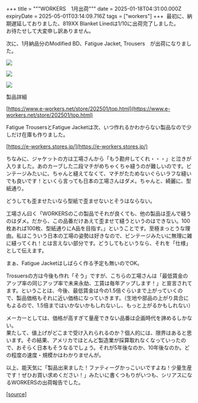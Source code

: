 +++
title = """WORKERS　1月出荷"""
date = 2025-01-18T04:31:00.000Z
expiryDate = 2025-05-01T03:14:09.716Z
tags = ["workers"]
+++
 最初に、納期遅延しておりました、819XX Blanket Linedは1/10に出荷完了しました。  
お待たせして大変申し訳ありません。

  

次に、1月納品分のModified BD、Fatigue Jacket, Trousers　が出荷になりました。

[![](https://blogger.googleusercontent.com/img/b/R29vZ2xl/AVvXsEgFj0OoFclMdFQMNxXjXxtAe95YFCUTE6Ph25lXLn8qGixaXcv9koDvryRPCyQ3w9KMFbO0HfibvpXXetMljvvausPoea20AcL5B2uN8fMfVUX5zRWAiJ9PXcG7Jywt7FKuX0uA3YGS_Z-6tlMrfJ0gqJB-imRn7peLe2wRPxUJoPiSNI7Fz5oOZIvAnH8/s320/1-2.jpg)](https://blogger.googleusercontent.com/img/b/R29vZ2xl/AVvXsEgFj0OoFclMdFQMNxXjXxtAe95YFCUTE6Ph25lXLn8qGixaXcv9koDvryRPCyQ3w9KMFbO0HfibvpXXetMljvvausPoea20AcL5B2uN8fMfVUX5zRWAiJ9PXcG7Jywt7FKuX0uA3YGS_Z-6tlMrfJ0gqJB-imRn7peLe2wRPxUJoPiSNI7Fz5oOZIvAnH8/s1125/1-2.jpg)

  

[![](https://blogger.googleusercontent.com/img/b/R29vZ2xl/AVvXsEiI3WP7SX7_5dix7mEHTvKHSIMLGhwDCKU6KNvhhLEf7J88u4g1zISc6VcHWZh7UgBoolN8GAj4OuLnsHXp9RxzW6UKQtGrxM7DqChrXs0WpnkUrh-nnvjwqB1utgQz2JD8OyuoBVt7yvRl7Fi7xzFSWMiCHvJxgM_D1nkeZLXX6t0t0D0q8TdeAci8zSE/s320/i1-6.jpg)](https://blogger.googleusercontent.com/img/b/R29vZ2xl/AVvXsEiI3WP7SX7_5dix7mEHTvKHSIMLGhwDCKU6KNvhhLEf7J88u4g1zISc6VcHWZh7UgBoolN8GAj4OuLnsHXp9RxzW6UKQtGrxM7DqChrXs0WpnkUrh-nnvjwqB1utgQz2JD8OyuoBVt7yvRl7Fi7xzFSWMiCHvJxgM_D1nkeZLXX6t0t0D0q8TdeAci8zSE/s1050/i1-6.jpg)

  

[![](https://blogger.googleusercontent.com/img/b/R29vZ2xl/AVvXsEhi6zu-6BN6sGLznOz78iyxoTC4kh-Sbr9ShBjQKBR2_mF9kHZ0pdOJ8Upqt5NRE2WOv9ZQcOHSpeacHRzpOx8XavkHR-j-shzhh2APZ2un0WRY2mrX0uBLQO4wpbceagWdEhDK7RDE2sOXWy5d3rxsVWmZ5lpZlKDJ4pHTsuaGVhj6uEmG7h_1OdODIEk/s320/1.jpg)](https://blogger.googleusercontent.com/img/b/R29vZ2xl/AVvXsEhi6zu-6BN6sGLznOz78iyxoTC4kh-Sbr9ShBjQKBR2_mF9kHZ0pdOJ8Upqt5NRE2WOv9ZQcOHSpeacHRzpOx8XavkHR-j-shzhh2APZ2un0WRY2mrX0uBLQO4wpbceagWdEhDK7RDE2sOXWy5d3rxsVWmZ5lpZlKDJ4pHTsuaGVhj6uEmG7h_1OdODIEk/s1125/1.jpg)

  

  

製品詳細

[https://www.e-workers.net/store/202501/top.html](https://www.e-workers.net/store/202501/top.html)

  

Fatigue TrousersとFatigue Jacketは次、いつ作れるかわからない製品なので少しだけ在庫も作りました。

[https://e-workers.stores.jp/](https://e-workers.stores.jp/)

  

ちなみに、ジャケットの方は工場さんから「もう勘弁してくれ・・・」と泣きが入りました。あのカーブした二段マチがめちゃくちゃ縫うのが難しいのです。ビンテージみたいに、ちゃんと縫えてなくて、マチがたためないぐらいラフな縫いでも良いです！といくら言っても日本の工場さんはダメ。ちゃんと、綺麗に、型紙通り。

どうしても歪ませたいなら型紙で歪ませないとそうはならない。

工場さん曰く「WORKERSのこの製品でそれが良くても、他の製品は歪んで縫うのはダメ。だから、この品番だけあえて歪ませて縫うというのはできない。100枚あれば100枚、型紙通りにA品を目指す。」ということです。至極まっとうな理由。私はこういう日本の工場の姿勢は好きなので、ビンテージみたいに無理に雑に縫ってくれ！とは言えない部分です。どうしてもというなら、それを「仕様」として伝えます。

まぁ、Fatigue Jacketはしばらく作る予定も無いのでOK。

Trosuersの方は今後も作れ「そう」ですが、こちらの工場さんは「最低賃金のアップ率の同じアップ率で未来永劫、工賃は毎年アップします！」と宣言されてます。ということは、今後、最低賃金は今の1.5倍ぐらいまで上がっていくので、製品価格もそれに近い価格になっていきます。（生地や部品の上がり具合にもよるので、1.5倍まではいかないかもしれないし、もっと上がるかもしれない）

メーカーとしては、価格が高すぎて量産できない品番は企画時代を諦めるしかない。  
果たして、値上げがどこまで受け入れられるのか？個人的には、限界はあると思います。その結果、アメリカでほとんど製造業が採算取れなくなっていったので、おそらく日本もそうなるでしょう。それが5年後なのか、10年後なのか。どの程度の速度・規模かはわかりませんが。

  

以上、能天気に「製品出来ました！ファティーグかっこいいですよね！少量生産です！ぜひお買い求めください！」みたいに書くつもりがいつも、シリアスになるWORKERSの出荷報告でした。

[[source]](https://eworkers.blogspot.com/2025/01/workers1.html)
